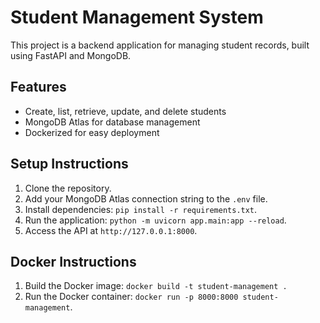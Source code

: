 # Student Management System

This project is a backend application for managing student records, built using FastAPI and MongoDB.

## Features
- Create, list, retrieve, update, and delete students
- MongoDB Atlas for database management
- Dockerized for easy deployment

## Setup Instructions
1. Clone the repository.
2. Add your MongoDB Atlas connection string to the `.env` file.
3. Install dependencies: `pip install -r requirements.txt`.
4. Run the application: `python -m uvicorn app.main:app --reload`.
5. Access the API at `http://127.0.0.1:8000`.

## Docker Instructions
1. Build the Docker image: `docker build -t student-management .`
2. Run the Docker container: `docker run -p 8000:8000 student-management`.
